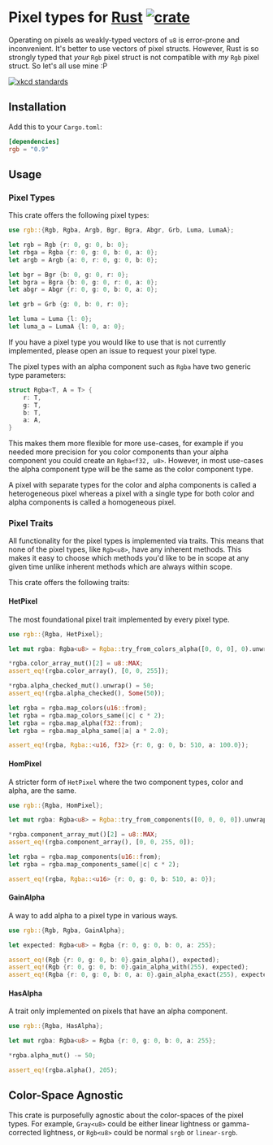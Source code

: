 # Pixel types for [Rust](https://www.rust-lang.org) [![crate](https://img.shields.io/crates/v/rgb.svg)](https://lib.rs/crates/rgb)

Operating on pixels as weakly-typed vectors of `u8` is error-prone and inconvenient. It's better to use vectors of pixel structs. However, Rust is so strongly typed that _your_ `Rgb` pixel struct is not compatible with _my_ `Rgb` pixel struct. So let's all use mine :P

[![xkcd standards](https://imgs.xkcd.com/comics/standards.png)](https://xkcd.com/927/)

## Installation

Add this to your `Cargo.toml`:

```toml
[dependencies]
rgb = "0.9"
```

## Usage

### Pixel Types

This crate offers the following pixel types:

```rust
use rgb::{Rgb, Rgba, Argb, Bgr, Bgra, Abgr, Grb, Luma, LumaA};

let rgb = Rgb {r: 0, g: 0, b: 0};
let rbga = Rgba {r: 0, g: 0, b: 0, a: 0};
let argb = Argb {a: 0, r: 0, g: 0, b: 0};

let bgr = Bgr {b: 0, g: 0, r: 0};
let bgra = Bgra {b: 0, g: 0, r: 0, a: 0};
let abgr = Abgr {r: 0, g: 0, b: 0, a: 0};

let grb = Grb {g: 0, b: 0, r: 0};

let luma = Luma {l: 0};
let luma_a = LumaA {l: 0, a: 0};
```

If you have a pixel type you would like to use that is not currently
implemented, please open an issue to request your pixel type.

The pixel types with an alpha component such as `Rgba` have two
generic type parameters:

```rust
struct Rgba<T, A = T> {
    r: T,
    g: T,
    b: T,
    a: A,
}
```

This makes them more flexible for more use-cases, for example if you
needed more precision for you color components than your alpha
component you could create an `Rgba<f32, u8>`. However, in most
use-cases the alpha component type will be the same as the color
component type.

A pixel with separate types for the color and alpha
components is called a heterogeneous pixel whereas a pixel with a
single type for both color and alpha components is called a
homogeneous pixel.

### Pixel Traits

All functionality for the pixel types is implemented via traits. This
means that none of the pixel types, like `Rgb<u8>`, have any inherent
methods. This makes it easy to choose which methods you'd like to be
in scope at any given time unlike inherent methods which are always
within scope.

This crate offers the following traits:

#### HetPixel

The most foundational pixel trait implemented by every pixel type.

```rust
use rgb::{Rgba, HetPixel};

let mut rgba: Rgba<u8> = Rgba::try_from_colors_alpha([0, 0, 0], 0).unwrap();

*rgba.color_array_mut()[2] = u8::MAX;
assert_eq!(rgba.color_array(), [0, 0, 255]);

*rgba.alpha_checked_mut().unwrap() = 50;
assert_eq!(rgba.alpha_checked(), Some(50));

let rgba = rgba.map_colors(u16::from);
let rgba = rgba.map_colors_same(|c| c * 2);
let rgba = rgba.map_alpha(f32::from);
let rgba = rgba.map_alpha_same(|a| a * 2.0);

assert_eq!(rgba, Rgba::<u16, f32> {r: 0, g: 0, b: 510, a: 100.0});
```

#### HomPixel

A stricter form of `HetPixel` where the two component types, color and
alpha, are the same.

```rust
use rgb::{Rgba, HomPixel};

let mut rgba: Rgba<u8> = Rgba::try_from_components([0, 0, 0, 0]).unwrap();

*rgba.component_array_mut()[2] = u8::MAX;
assert_eq!(rgba.component_array(), [0, 0, 255, 0]);

let rgba = rgba.map_components(u16::from);
let rgba = rgba.map_components_same(|c| c * 2);

assert_eq!(rgba, Rgba::<u16> {r: 0, g: 0, b: 510, a: 0});
```

#### GainAlpha

A way to add alpha to a pixel type in various ways.

```rust
use rgb::{Rgb, Rgba, GainAlpha};

let expected: Rgba<u8> = Rgba {r: 0, g: 0, b: 0, a: 255};

assert_eq!(Rgb {r: 0, g: 0, b: 0}.gain_alpha(), expected);
assert_eq!(Rgb {r: 0, g: 0, b: 0}.gain_alpha_with(255), expected);
assert_eq!(Rgba {r: 0, g: 0, b: 0, a: 0}.gain_alpha_exact(255), expected);
```

#### HasAlpha

A trait only implemented on pixels that have an alpha
component.

```rust
use rgb::{Rgba, HasAlpha};

let mut rgba: Rgba<u8> = Rgba {r: 0, g: 0, b: 0, a: 255};

*rgba.alpha_mut() -= 50;

assert_eq!(rgba.alpha(), 205);
```

## Color-Space Agnostic

This crate is purposefully agnostic about the color-spaces of the
pixel types. For example, `Gray<u8>` could be either linear lightness or
gamma-corrected lightness, or `Rgb<u8>` could be normal `srgb` or
`linear-srgb`.

